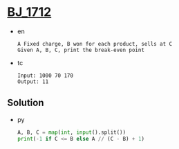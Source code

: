 # [BJ_1712](https://acmicpc.net/problem/1712)

* en

  ```en
  A Fixed charge, B won for each product, sells at C
  Given A, B, C, print the break-even point
  ```

* tc

  ```tc
  Input: 1000 70 170
  Output: 11
  ```

## Solution

* py

  ```py
  A, B, C = map(int, input().split())
  print(-1 if C <= B else A // (C - B) + 1)
  ```
